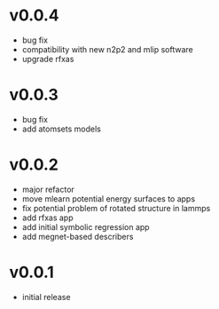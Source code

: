 # v0.0.4
* bug fix
* compatibility with new n2p2 and mlip software
* upgrade rfxas

# v0.0.3
* bug fix
* add atomsets models

# v0.0.2
* major refactor 
* move mlearn potential energy surfaces to apps
* fix potential problem of rotated structure in lammps
* add rfxas app
* add initial symbolic regression app
* add megnet-based describers

# v0.0.1
* initial release
